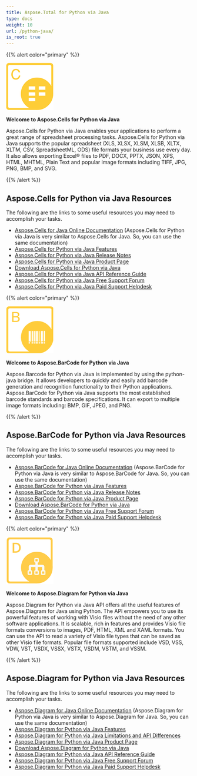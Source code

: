 ```yaml
---
title: Aspose.Total for Python via Java
type: docs
weight: 10
url: /python-java/
is_root: true
---
```


{{% alert color="primary" %}}

**![Aspose.Cells for Python via Java](aspose_cells-for-python-java.png)**

**Welcome to Aspose.Cells for Python via Java**

Aspose.Cells for Python via Java enables your applications to perform a great range of spreadsheet processing tasks. Aspose.Cells for Python via Java supports the popular spreadsheet (XLS, XLSX, XLSM, XLSB, XLTX, XLTM, CSV, SpreadsheetML, ODS) file formats your business use every day. It also allows exporting Excel® files to PDF, DOCX, PPTX, JSON, XPS, HTML, MHTML, Plain Text and popular image formats including TIFF, JPG, PNG, BMP, and SVG.

{{% /alert %}} 

## **Aspose.Cells for Python via Java Resources**

The following are the links to some useful resources you may need to accomplish your tasks.

- [Aspose.Cells for Java Online Documentation](/cells/java/) (Aspose.Cells for Python via Java is very similar to Aspose.Cells for Java. So, you can use the same documentation)
- [Aspose.Cells for Python via Java Features](/cells/python-java/features/)
- [Aspose.Cells for Python via Java Release Notes](/cells/python-java/release-notes/)
- [Aspose.Cells for Python via Java Product Page](https://products.aspose.com/cells/python-java/)
- [Download Aspose.Cells for Python via Java](https://downloads.aspose.com/cells/python-java)
- [Aspose.Cells for Python via Java API Reference Guide](https://reference.aspose.com/cells/python-java)
- [Aspose.Cells for Python via Java Free Support Forum](https://forum.aspose.com/c/cells/9)
- [Aspose.Cells for Python via Java Paid Support Helpdesk](https://helpdesk.aspose.com/)

{{% alert color="primary" %}}

**![Aspose.BarCode for Python via Java](aspose_barcode-for-python-java.png)**

**Welcome to Aspose.BarCode for Python via Java**

Aspose.Barcode for Python via Java is implemented by using the python-java bridge. It allows developers to quickly and easily add barcode generation and recognition functionality to their Python applications. Aspose.BarCode for Python via Java supports the most established barcode standards and barcode specifications. It can export to multiple image formats including: BMP, GIF, JPEG, and PNG.

{{% /alert %}} 

## **Aspose.BarCode for Python via Java Resources**

The following are the links to some useful resources you may need to accomplish your tasks.

- [Aspose.BarCode for Java Online Documentation](/barcode/java/) (Aspose.BarCode for Python via Java is very similar to Aspose.BarCode for Java. So, you can use the same documentation)
- [Aspose.BarCode for Python via Java Features](/barcode/python-java/features/)
- [Aspose.BarCode for Python via Java Release Notes](/barcode/python-java/release-notes/)
- [Aspose.BarCode for Python via Java Product Page](https://products.aspose.com/barcode/python-java)
- [Download Aspose.BarCode for Python via Java](https://downloads.aspose.com/barcode/python-java)
- [Aspose.BarCode for Python via Java Free Support Forum](https://forum.aspose.com/c/barcode)
- [Aspose.BarCode for Python via Java Paid Support Helpdesk](https://helpdesk.aspose.com/)

{{% alert color="primary" %}}

**![Aspose.Diagram for Python via Java](aspose_diagram-for-python-java.png)**

**Welcome to Aspose.Diagram for Python via Java**

Aspose.Diagram for Python via Java API offers all the useful features of Aspose.Diagram for Java using Python. The API empowers you to use its powerful features of working with Visio files without the need of any other software applications. It is scalable, rich in features and provides Visio file formats conversions to images, PDF, HTML, XML and XAML formats. You can use the API to read a variety of Visio file types that can be saved as other Visio file formats. Popular file formats supported include VSD, VSS, VDW, VST, VSDX, VSSX, VSTX, VSDM, VSTM, and VSSM.

{{% /alert %}}

## **Aspose.Diagram for Python via Java Resources**

The following are the links to some useful resources you may need to accomplish your tasks.

- [Aspose.Diagram for Java Online Documentation](/diagram/java/) (Aspose.Diagram for Python via Java is very similar to Aspose.Diagram for Java. So, you can use the same documentation)
- [Aspose.Diagram for Python via Java Features](/diagram/java/feature-list/)
- [Aspose.Diagram for Python via Java Limitations and API Differences](/diagram/java/aspose-diagram-for-python-via-java-limitations-and-api-differences/)
- [Aspose.Diagram for Python via Java Product Page](https://products.aspose.com/diagram/python-java/)
- [Download Aspose.Diagram for Python via Java](https://downloads.aspose.com/diagram/python-java)
- [Aspose.Diagram for Python via Java API Reference Guide](https://reference.aspose.com/diagram/python-java)
- [Aspose.Diagram for Python via Java Free Support Forum](https://forum.aspose.com/c/diagram/17)
- [Aspose.Diagram for Python via Java Paid Support Helpdesk](https://helpdesk.aspose.com/)
